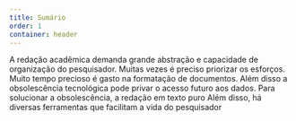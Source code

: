 ```yaml
---
title: Sumário
order: 1
container: header
---
```

A redação acadêmica demanda grande abstração e capacidade de organização do pesquisador. Muitas vezes é preciso priorizar os esforços. Muito tempo precioso é gasto na formatação de documentos. Além disso a obsolescência tecnológica pode privar o acesso futuro aos dados.
Para solucionar a obsolescência, a redação em texto puro
Além disso, há diversas ferramentas que facilitam a vida do pesquisador
